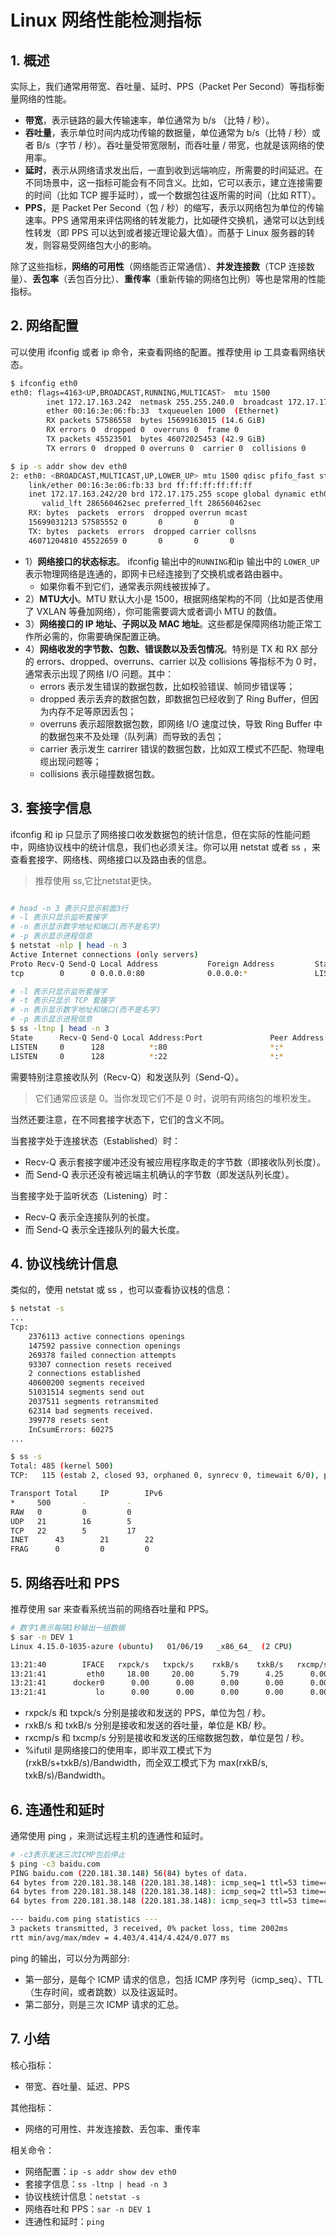 # Linux 网络性能检测指标

## 1. 概述

实际上，我们通常用带宽、吞吐量、延时、PPS（Packet Per Second）等指标衡量网络的性能。

* **带宽**，表示链路的最大传输速率，单位通常为 b/s （比特 / 秒）。
* **吞吐量**，表示单位时间内成功传输的数据量，单位通常为 b/s（比特 / 秒）或者 B/s（字节 / 秒）。吞吐量受带宽限制，而吞吐量 / 带宽，也就是该网络的使用率。
* **延时**，表示从网络请求发出后，一直到收到远端响应，所需要的时间延迟。在不同场景中，这一指标可能会有不同含义。比如，它可以表示，建立连接需要的时间（比如 TCP 握手延时），或一个数据包往返所需的时间（比如 RTT）。
* **PPS**，是 Packet Per Second（包 / 秒）的缩写，表示以网络包为单位的传输速率。PPS 通常用来评估网络的转发能力，比如硬件交换机，通常可以达到线性转发（即 PPS 可以达到或者接近理论最大值）。而基于 Linux 服务器的转发，则容易受网络包大小的影响。

除了这些指标，**网络的可用性**（网络能否正常通信）、**并发连接数**（TCP 连接数量）、**丢包率**（丢包百分比）、**重传率**（重新传输的网络包比例）等也是常用的性能指标。



## 2. 网络配置

可以使用 ifconfig 或者 ip 命令，来查看网络的配置。推荐使用 ip 工具查看网络状态。

```sh
$ ifconfig eth0
eth0: flags=4163<UP,BROADCAST,RUNNING,MULTICAST>  mtu 1500
        inet 172.17.163.242  netmask 255.255.240.0  broadcast 172.17.175.255
        ether 00:16:3e:06:fb:33  txqueuelen 1000  (Ethernet)
        RX packets 57586558  bytes 15699163015 (14.6 GiB)
        RX errors 0  dropped 0  overruns 0  frame 0
        TX packets 45523501  bytes 46072025453 (42.9 GiB)
        TX errors 0  dropped 0 overruns 0  carrier 0  collisions 0

$ ip -s addr show dev eth0
2: eth0: <BROADCAST,MULTICAST,UP,LOWER_UP> mtu 1500 qdisc pfifo_fast state UP group default qlen 1000
    link/ether 00:16:3e:06:fb:33 brd ff:ff:ff:ff:ff:ff
    inet 172.17.163.242/20 brd 172.17.175.255 scope global dynamic eth0
       valid_lft 286560462sec preferred_lft 286560462sec
    RX: bytes  packets  errors  dropped overrun mcast   
    15699031213 57585552 0       0       0       0       
    TX: bytes  packets  errors  dropped carrier collsns 
    46071204810 45522659 0       0       0       0   
```

* 1）**网络接口的状态标志**。 ifconfig 输出中的`RUNNING`和ip 输出中的 `LOWER_UP` 表示物理网络是连通的，即网卡已经连接到了交换机或者路由器中。
  * 如果你看不到它们，通常表示网线被拔掉了。
* 2）**MTU大小**。MTU 默认大小是 1500，根据网络架构的不同（比如是否使用了 VXLAN 等叠加网络），你可能需要调大或者调小 MTU 的数值。
* 3）**网络接口的 IP 地址、子网以及 MAC 地址**。这些都是保障网络功能正常工作所必需的，你需要确保配置正确。
* 4）**网络收发的字节数、包数、错误数以及丢包情况**。特别是 TX 和 RX 部分的 errors、dropped、overruns、carrier 以及 collisions 等指标不为 0 时，通常表示出现了网络 I/O 问题。其中：
  * errors 表示发生错误的数据包数，比如校验错误、帧同步错误等；
  * dropped 表示丢弃的数据包数，即数据包已经收到了 Ring Buffer，但因为内存不足等原因丢包；
  * overruns 表示超限数据包数，即网络 I/O 速度过快，导致 Ring Buffer 中的数据包来不及处理（队列满）而导致的丢包；
  * carrier 表示发生 carrirer 错误的数据包数，比如双工模式不匹配、物理电缆出现问题等；
  * collisions 表示碰撞数据包数。



## 3. 套接字信息

ifconfig 和 ip 只显示了网络接口收发数据包的统计信息，但在实际的性能问题中，网络协议栈中的统计信息，我们也必须关注。你可以用 netstat 或者 ss ，来查看套接字、网络栈、网络接口以及路由表的信息。

> 推荐使用 ss,它比netstat更快。

```sh

# head -n 3 表示只显示前面3行
# -l 表示只显示监听套接字
# -n 表示显示数字地址和端口(而不是名字)
# -p 表示显示进程信息
$ netstat -nlp | head -n 3
Active Internet connections (only servers)
Proto Recv-Q Send-Q Local Address           Foreign Address         State       PID/Program name    
tcp        0      0 0.0.0.0:80              0.0.0.0:*               LISTEN      4129/nginx: worker  

# -l 表示只显示监听套接字
# -t 表示只显示 TCP 套接字
# -n 表示显示数字地址和端口(而不是名字)
# -p 表示显示进程信息
$ ss -ltnp | head -n 3
State      Recv-Q Send-Q Local Address:Port               Peer Address:Port              
LISTEN     0      128          *:80                       *:*                   users:(("nginx",pid=7800,fd=7),("nginx",pid=4129,fd=7))
LISTEN     0      128          *:22                       *:*                   users:(("sshd",pid=6877,fd=3))
```

需要特别注意接收队列（Recv-Q）和发送队列（Send-Q）。

> 它们通常应该是 0。当你发现它们不是 0 时，说明有网络包的堆积发生。

当然还要注意，在不同套接字状态下，它们的含义不同。

当套接字处于连接状态（Established）时：

* Recv-Q 表示套接字缓冲还没有被应用程序取走的字节数（即接收队列长度）。
* 而 Send-Q 表示还没有被远端主机确认的字节数（即发送队列长度）。

当套接字处于监听状态（Listening）时：

* Recv-Q 表示全连接队列的长度。
* 而 Send-Q 表示全连接队列的最大长度。



## 4. 协议栈统计信息

类似的，使用 netstat 或 ss ，也可以查看协议栈的信息：

```sh
$ netstat -s
...
Tcp:
    2376113 active connections openings
    147592 passive connection openings
    269378 failed connection attempts
    93307 connection resets received
    2 connections established
    40600200 segments received
    51031514 segments send out
    2037511 segments retransmited
    62314 bad segments received.
    399778 resets sent
    InCsumErrors: 60275
...

$ ss -s
Total: 485 (kernel 500)
TCP:   115 (estab 2, closed 93, orphaned 0, synrecv 0, timewait 6/0), ports 0

Transport Total     IP        IPv6
*	  500       -         -        
RAW	  0         0         0        
UDP	  21        16        5        
TCP	  22        5         17       
INET	  43        21        22       
FRAG	  0         0         0  
```



## 5. 网络吞吐和 PPS

推荐使用 sar 来查看系统当前的网络吞吐量和 PPS。

```sh
# 数字1表示每隔1秒输出一组数据
$ sar -n DEV 1
Linux 4.15.0-1035-azure (ubuntu)   01/06/19   _x86_64_  (2 CPU)

13:21:40        IFACE   rxpck/s   txpck/s    rxkB/s    txkB/s   rxcmp/s   txcmp/s  rxmcst/s   %ifutil
13:21:41         eth0     18.00     20.00      5.79      4.25      0.00      0.00      0.00      0.00
13:21:41      docker0      0.00      0.00      0.00      0.00      0.00      0.00      0.00      0.00
13:21:41           lo      0.00      0.00      0.00      0.00      0.00      0.00      0.00      0.00
```

* rxpck/s 和 txpck/s 分别是接收和发送的 PPS，单位为包 / 秒。
* rxkB/s 和 txkB/s 分别是接收和发送的吞吐量，单位是 KB/ 秒。
* rxcmp/s 和 txcmp/s 分别是接收和发送的压缩数据包数，单位是包 / 秒。
* %ifutil 是网络接口的使用率，即半双工模式下为 (rxkB/s+txkB/s)/Bandwidth，而全双工模式下为 max(rxkB/s, txkB/s)/Bandwidth。

## 6. 连通性和延时

通常使用 ping ，来测试远程主机的连通性和延时。

```sh
# -c3表示发送三次ICMP包后停止
$ ping -c3 baidu.com
PING baidu.com (220.181.38.148) 56(84) bytes of data.
64 bytes from 220.181.38.148 (220.181.38.148): icmp_seq=1 ttl=53 time=4.42 ms
64 bytes from 220.181.38.148 (220.181.38.148): icmp_seq=2 ttl=53 time=4.41 ms
64 bytes from 220.181.38.148 (220.181.38.148): icmp_seq=3 ttl=53 time=4.40 ms

--- baidu.com ping statistics ---
3 packets transmitted, 3 received, 0% packet loss, time 2002ms
rtt min/avg/max/mdev = 4.403/4.414/4.424/0.077 ms
```

ping 的输出，可以分为两部分:

* 第一部分，是每个 ICMP 请求的信息，包括 ICMP 序列号（icmp_seq）、TTL（生存时间，或者跳数）以及往返延时。
* 第二部分，则是三次 ICMP 请求的汇总。



## 7. 小结

核心指标：

* 带宽、吞吐量、延迟、PPS

其他指标：

* 网络的可用性、并发连接数、丢包率、重传率

相关命令：

* 网络配置：`ip -s addr show dev eth0`
* 套接字信息：`ss -ltnp | head -n 3`
* 协议栈统计信息：`netstat -s`
* 网络吞吐和 PPS：`sar -n DEV 1`
* 连通性和延时：`ping`

